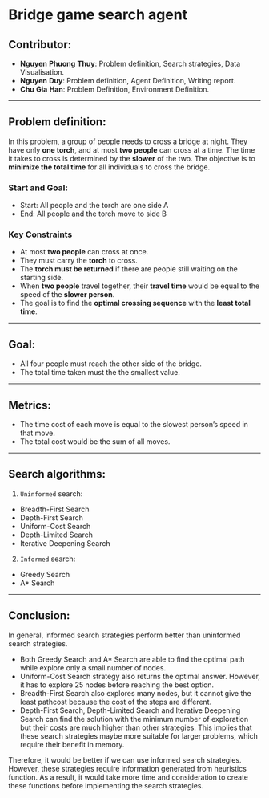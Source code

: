 # Bridge game search agent
## Contributor:

- **Nguyen** **Phuong** **Thuy**: Problem definition, Search strategies, Data Visualisation.
- **Nguyen** **Duy**: Problem definition, Agent Definition, Writing report.
- **Chu** **Gia** **Han**: Problem Definition, Environment Definition.

---

## Problem definition:

In this problem, a group of people needs to cross a bridge at night. They have only **one torch**, and at most **two people** can cross at a time. The time it takes to cross is determined by the **slower** of the two. The objective is to **minimize the total time** for all individuals to cross the bridge.
        
### Start and Goal:

- Start: All people and the torch are one side A
- End: All people and the torch move to side B

### Key Constraints

- At most **two people** can cross at once.
- They must carry the **torch** to cross.
- The **torch must be returned** if there are people still waiting on the starting side.
- When **two people** travel together, their **travel time** would be equal to the speed of the **slower person**.
- The goal is to find the **optimal crossing sequence** with the **least total time**.

---

## Goal:

- All four people must reach the other side of the bridge. 
- The total time taken must the the smallest value. 

---

## Metrics:

- The time cost of each move is equal to the slowest person’s speed in that move. 
- The total cost would be the sum of all moves.

---

## Search algorithms:

1. `Uninformed` search:
- Breadth-First Search
- Depth-First Search
- Uniform-Cost Search
- Depth-Limited Search
- Iterative Deepening Search

2. `Informed` search:
- Greedy Search
- A* Search

---

## Conclusion:

In general, informed search strategies perform better than uninformed search strategies.
- Both Greedy Search and A* Search are able to find the optimal path while explore only a small number of nodes.
- Uniform-Cost Search strategy also returns the optimal answer. However, it has to explore 25 nodes before reaching the best option.
- Breadth-First Search also explores many nodes, but it cannot give the least pathcost because the cost of the steps are different.
- Depth-First Search, Depth-Limited Search and Iterative Deepening Search can find the solution with the minimum number of exploration but their costs are much higher than other strategies. This implies that these search strategies maybe more suitable for larger problems, which require their benefit in memory.  

Therefore, it would be better if we can use informed search strategies. However, these strategies require information generated from heuristics function. As a result, it would take more time and consideration to create these functions before implementing the search strategies.
